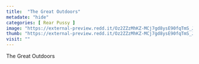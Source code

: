 ```yaml
---
title:  "The Great Outdoors"
metadate: "hide"
categories: [ Rear Pussy ]
image: "https://external-preview.redd.it/Oz2ZZzMhKZ-MCj7gd8ysE90fqTmS_JPj2VKH1xF3Oxw.jpg?auto=webp&s=a82359895bf890bfa8acb3248c6cf3fdd9f991bf"
thumb: "https://external-preview.redd.it/Oz2ZZzMhKZ-MCj7gd8ysE90fqTmS_JPj2VKH1xF3Oxw.jpg?width=1080&crop=smart&auto=webp&s=c76c15594ad58d38d09e3cd5577d7f9d82957ed6"
visit: ""
---
```

The Great Outdoors
